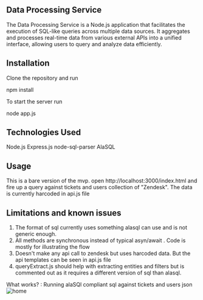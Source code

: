 Data Processing Service
------------------------
The Data Processing Service is a Node.js application that facilitates the execution of SQL-like queries across multiple data sources. It aggregates and processes real-time data from various external APIs into a unified interface, allowing users to query and analyze data efficiently.


Installation
------------
Clone the repository and run

npm install

To start the server run

node app.js 

Technologies Used
------------------
Node.js
Express.js
node-sql-parser
AlaSQL


Usage
-----
This is a bare version of the mvp. open http://localhost:3000/index.html and fire up a query against tickets and users collection of
"Zendesk". The data is currently  harcoded in api.js file

Limitations and known issues
----------------------------

1. The format of sql currently uses something alasql can use and is not generic enough. 
2. All methods are synchronous instead of typical asyn/await . Code is mostly for illustrating the flow
3. Doesn't make any api  call to zendesk but uses harcoded data. But the api templates can be seen in api.js file
4. queryExtract.js should help with extracting entities and filters but is commented out as it requires a different version of sql than alasql.

What works? : Running alaSQl compliant sql against tickets and users json
![home]([https://github.com/username/repository/blob/master/images/logo.png](https://github.com/captainkazan/ema-sql/blob/main/Screenshot%20(38).png))

